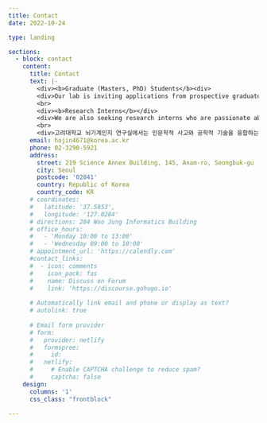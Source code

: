 ```yaml
---
title: Contact
date: 2022-10-24

type: landing

sections:
  - block: contact
    content:
      title: Contact
      text: |-
        <div><b>Graduate (Masters, PhD) Students</b><div>
        <div>Our lab is inviting applications from prospective graduate students, especially those with an enthusiasm for exploring human visual perception and cognition, and a background or keen interest in machine/deep learning. Selected candidates will have the unique chance to engage in deep neural network modeling, neuroimaging data analysis, and the design of a variety of psychological experiments. If you are interested in joining our team, please email your CV, transcript, and a summary of your research interests.</div>
        <br>
        <div><b>Research Interns</b></div>
        <div>We are also seeking research interns who are passionate about exploring the intersections of human and machine vision. This internship provides a unique opportunity not just for exploration in this interdisciplinary domain but also for offering a window into the Ph.D. journey with our team, providing students with a meaningful preview. If interested, please send an email with your CV, transcript, and a brief summary of your research interests.</div>
        <br>
        <div>고려대학교 뇌기계인지 연구실에서는 인문학적 사고와 공학적 기술을 융합하는 데 깊은 관심을 가진 대학원생 및 학부 연구생을 모집합니다. 심리학 전공자이면서 머신러닝/딥러닝 적용이나 뇌영상 데이터 분석에 도전해보고 싶은 분들, 그리고 컴퓨터 공학 전공자로서 인간의 인지 과정을 깊이 탐구하고 싶은 분들 모두 환영합니다. 관심 있는 분들은 이력서(CV), 성적증명서, 그리고 간단한 연구 계획을 아래 이메일로 보내주시기 바랍니다.<div>
      email: hojin4671@korea.ac.kr
      phone: 02-3290-5921
      address:
        street: 219 Science Annex Building, 145, Anam-ro, Seongbuk-gu 
        city: Seoul
        postcode: '02841'
        country: Republic of Korea
        country_code: KR
      # coordinates:
      #   latitude: '37.5853', 
      #   longitude: '127.0284'
      # directions: 204 Woo Jung Informatics Building
      # office_hours:
      #   - 'Monday 10:00 to 13:00'
      #   - 'Wednesday 09:00 to 10:00'
      # appointment_url: 'https://calendly.com'
      #contact_links:
      #  - icon: comments
      #    icon_pack: fas
      #    name: Discuss on Forum
      #    link: 'https://discourse.gohugo.io'
    
      # Automatically link email and phone or display as text?
      # autolink: true
    
      # Email form provider
      # form:
      #   provider: netlify
      #   formspree:
      #     id:
      #   netlify:
      #     # Enable CAPTCHA challenge to reduce spam?
      #     captcha: false
    design:
      columns: '1'
      css_class: "frontblock"

---
```

